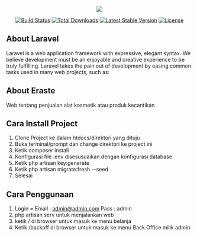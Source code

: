 <p align="center"><img src="https://laravel.com/assets/img/components/logo-laravel.svg"></p>

<p align="center">
<a href="https://travis-ci.org/laravel/framework"><img src="https://travis-ci.org/laravel/framework.svg" alt="Build Status"></a>
<a href="https://packagist.org/packages/laravel/framework"><img src="https://poser.pugx.org/laravel/framework/d/total.svg" alt="Total Downloads"></a>
<a href="https://packagist.org/packages/laravel/framework"><img src="https://poser.pugx.org/laravel/framework/v/stable.svg" alt="Latest Stable Version"></a>
<a href="https://packagist.org/packages/laravel/framework"><img src="https://poser.pugx.org/laravel/framework/license.svg" alt="License"></a>
</p>

## About Laravel

Laravel is a web application framework with expressive, elegant syntax. We believe development must be an enjoyable and creative experience to be truly fulfilling. Laravel takes the pain out of development by easing common tasks used in many web projects, such as:

## About Eraste
Web tentang penjualan alat kosmetik atau produk kecantikan

## Cara Install Project
1. Clone Project ke dalam htdocs/direktori yang dituju
2. Buka terminal/prompt dan change direktori ke project ini
3. Ketik composer install
4. Konfigurasi file .env disesusuaikan dengan konfigurasi database
5. Ketik php artisan key:generate
6. Ketik php artisan migrate:fresh --seed
7. Selesai 

## Cara Penggunaan
1. Login = Email : admin@admin.com Pass : admin
2. php artisan serv untuk menjalankan web
3. ketik / di browser untuk masuk ke menu belanja
4. Ketik /backoff di browser untuk masuk ke menu Back Office milik admin
